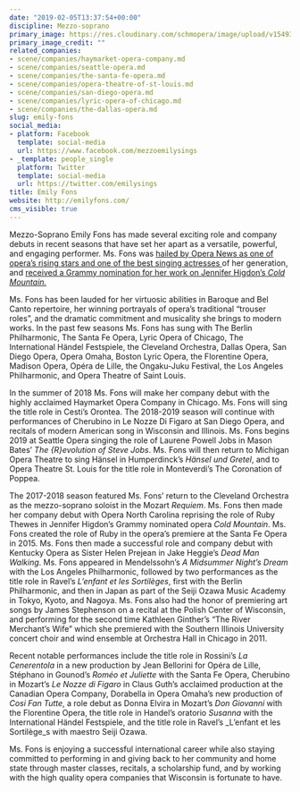 ```yaml
---
date: "2019-02-05T13:37:54+00:00"
discipline: Mezzo-soprano
primary_image: https://res.cloudinary.com/schmopera/image/upload/v1549373836/media/2019/02/EmilyFons.jpg
primary_image_credit: ""
related_companies:
- scene/companies/haymarket-opera-company.md
- scene/companies/seattle-opera.md
- scene/companies/the-santa-fe-opera.md
- scene/companies/opera-theatre-of-st-louis.md
- scene/companies/san-diego-opera.md
- scene/companies/lyric-opera-of-chicago.md
- scene/companies/the-dallas-opera.md
slug: emily-fons
social_media:
- platform: Facebook
  template: social-media
  url: https://www.facebook.com/mezzoemilysings
- _template: people_single
  platform: Twitter
  template: social-media
  url: https://twitter.com/emilysings
title: Emily Fons
website: http://emilyfons.com/
cms_visible: true
---
```

Mezzo-Soprano Emily Fons has made several exciting role and company debuts in recent seasons that have set her apart as a versatile, powerful, and engaging performer. Ms. Fons was [hailed by Opera News as one of opera’s rising stars and one of the best singing actresses ](http://emilyfons.com/one-of-operas-rising-stars/)of her generation, and [received a Grammy nomination for her work on Jennifer Higdon’s _Cold Mountain._](http://emilyfons.com/cold-mountain-nominated-for-best-opera-recording-grammy/)

Ms. Fons has been lauded for her virtuosic abilities in Baroque and Bel Canto repertoire, her winning portrayals of opera’s traditional “trouser roles”, and the dramatic commitment and musicality she brings to modern works. In the past few seasons Ms. Fons has sung with The Berlin Philharmonic, The Santa Fe Opera, Lyric Opera of Chicago, The International Händel Festspiele, the Cleveland Orchestra, Dallas Opera, San Diego Opera, Opera Omaha, Boston Lyric Opera, the Florentine Opera, Madison Opera, Opéra de Lille, the Ongaku-Juku Festival, the Los Angeles Philharmonic, and Opera Theatre of Saint Louis.

In the summer of 2018 Ms. Fons will make her company debut with the highly acclaimed Haymarket Opera Company in Chicago. Ms. Fons will sing the title role in Cesti’s Orontea. The 2018-2019 season will continue with performances of Cherubino in Le Nozze Di Figaro at San Diego Opera, and recitals of modern American song in Wisconsin and Illinois. Ms. Fons begins 2019 at Seattle Opera singing the role of Laurene Powell Jobs in Mason Bates’ _The {R}evolution of Steve Jobs_. Ms. Fons will then return to Michigan Opera Theatre to sing Hänsel in Humperdinck’s _Hänsel und Gretel_, and to Opera Theatre St. Louis for the title role in Monteverdi’s The Coronation of Poppea.

The 2017-2018 season featured Ms. Fons’ return to the Cleveland Orchestra as the mezzo-soprano soloist in the Mozart _Requiem_. Ms. Fons then made her company debut with Opera North Carolina reprising the role of Ruby Thewes in Jennifer Higdon’s Grammy nominated opera _Cold Mountain_. Ms. Fons created the role of Ruby in the opera’s premiere at the Santa Fe Opera in 2015. Ms. Fons then made a successful role and company debut with Kentucky Opera as Sister Helen Prejean in Jake Heggie’s _Dead Man Walking_. Ms. Fons appeared in Mendelssohn’s _A Midsummer Night’s Dream_ with the Los Angeles Philharmonic, followed by two performances as the title role in Ravel’s _L’enfant et les Sortilèges_, first with the Berlin Philharmonic, and then in Japan as part of the Seiji Ozawa Music Academy in Tokyo, Kyoto, and Nagoya. Ms. Fons also had the honor of premiering art songs by James Stephenson on a recital at the Polish Center of Wisconsin, and performing for the second time Kathleen Ginther’s “The River Merchant’s Wife” which she premiered with the Southern Illinois University concert choir and wind ensemble at Orchestra Hall in Chicago in 2011.

Recent notable performances include the title role in Rossini’s _La Cenerentola_ in a new production by Jean Bellorini for Opéra de Lille, Stéphano in Gounod’s _Roméo et Juliette_ with the Santa Fe Opera, Cherubino in Mozart’s _Le Nozze di Figaro_ in Claus Guth’s acclaimed production at the Canadian Opera Company, Dorabella in Opera Omaha’s new production of _Cosi Fan Tutte_, a role debut as Donna Elvira in Mozart’s _Don Giovanni_ with the Florentine Opera, the title role in Handel’s oratorio _Susanna_ with the International Händel Festspiele, and the title role in Ravel’s _L’enfant et les Sortilège_s with maestro Seiji Ozawa.

Ms. Fons is enjoying a successful international career while also staying committed to performing in and giving back to her community and home state through master classes, recitals, a scholarship fund, and by working with the high quality opera companies that Wisconsin is fortunate to have.